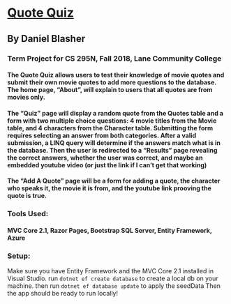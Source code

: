 # [Quote Quiz](https://quotequiz.azurewebsites.net/)
## By Daniel Blasher
### Term Project for CS 295N, Fall 2018, Lane Community College

#### The Quote Quiz allows users to test their knowledge of movie quotes and submit their own movie quotes to add more questions to the database. The home page, “About”, will explain to users that all quotes are from movies only.

#### The “Quiz” page will display a random quote from the Quotes table and a form with two multiple choice questions: 4 movie titles from the Movie table, and 4 characters from the Character table. Submitting the form requires selecting an answer from both categories. After a valid submission, a LINQ query will determine if the answers match what is in the database. Then the user is redirected to a “Results” page revealing the correct answers, whether the user was correct, and maybe an embedded youtube video (or just the link if I can’t get that working)
#### The “Add A Quote” page will be a form for adding a quote, the character who speaks it, the movie it is from, and the youtube link prooving the quote is true.

### Tools Used:
#### MVC Core 2.1, Razor Pages, Bootstrap SQL Server, Entity Framework, Azure

### Setup:
Make sure you have Entity Framework and the MVC Core 2.1 installed in Visual Studio.
run `dotnet ef create database` to create a local db on your machine.
then run `dotnet ef database update` to apply the seedData
Then the app should be ready to run locally!

